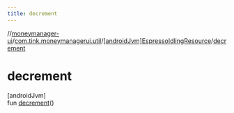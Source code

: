 ```yaml
---
title: decrement
---
```

//[moneymanager-ui](../../../index.html)/[com.tink.moneymanagerui.util](../index.html)/[[androidJvm]EspressoIdlingResource](index.html)/[decrement](decrement.html)



# decrement



[androidJvm]\
fun [decrement](decrement.html)()




